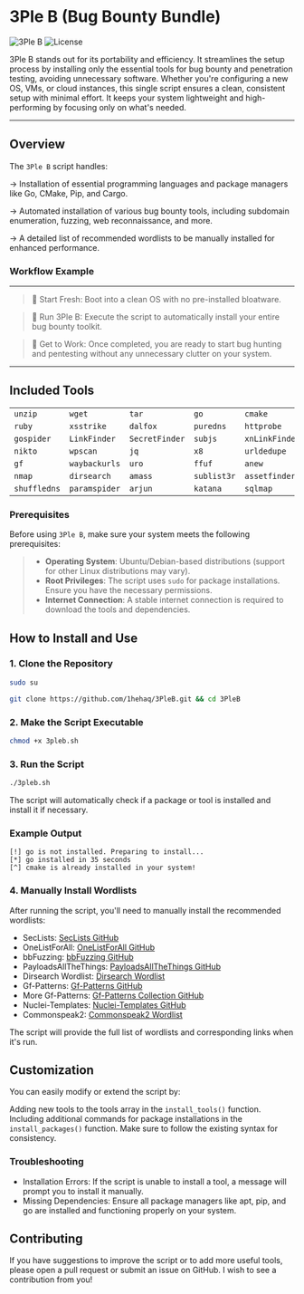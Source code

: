 # 3Ple B (Bug Bounty Bundle)

![3Ple B](https://img.shields.io/badge/Bug%20Bounty-Bundle-green) ![License](https://img.shields.io/github/license/1hehaq/3PleB)

3Ple B stands out for its portability and efficiency. It streamlines the setup process by installing only the essential tools for bug bounty and penetration testing, avoiding unnecessary software. Whether you're configuring a new OS, VMs, or cloud instances, this single script ensures a clean, consistent setup with minimal effort. It keeps your system lightweight and high-performing by focusing only on what's needed.

----

## Overview

The `3Ple B` script handles:

→  Installation of essential programming languages and package managers like Go, CMake, Pip, and Cargo.

→  Automated installation of various bug bounty tools, including subdomain enumeration, fuzzing, web reconnaissance, and more.

→  A detailed list of recommended wordlists to be manually installed for enhanced performance.

### Workflow Example
----
>📌 Start Fresh: Boot into a clean OS with no pre-installed bloatware.

>📌 Run 3Ple B: Execute the script to automatically install your entire bug bounty toolkit.

>📌 Get to Work: Once completed, you are ready to start bug hunting and pentesting without any unnecessary clutter on your system.

----

## Included Tools

|                |              |             |            |            |             |             |
|----------------|--------------|-------------|------------|------------|-------------|-------------|
| `unzip`          | `wget`         | `tar`         | `go`         | `cmake`      | `pip`         | `cargo`       |
| `ruby`           | `xsstrike`     | `dalfox`      | `puredns`    | `httprobe`   | `naabu`       | `hakrawler`   |
| `gospider`       | `LinkFinder`   | `SecretFinder` | `subjs`      | `xnLinkFinder` | `cors`       | `gobuster`    |
| `nikto`          | `wpscan`       | `jq`          | `x8`         | `urldedupe`  | `qsreplace`   | `gau`         |
| `gf`             | `waybackurls`  | `uro`         | `ffuf`       | `anew`       | `subfinder`   | `httpx`       |
| `nmap`           | `dirsearch`    | `amass`       | `sublist3r`  | `assetfinder` | `nuclei`      | `massdns`     |
| `shuffledns`     | `paramspider`  | `arjun`       | `katana`     | `sqlmap`     | `ghauri`      |             |


### Prerequisites

Before using `3Ple B`, make sure your system meets the following prerequisites:

> - **Operating System**: Ubuntu/Debian-based distributions (support for other Linux distributions may vary).
> - **Root Privileges**: The script uses `sudo` for package installations. Ensure you have the necessary permissions.
> - **Internet Connection**: A stable internet connection is required to download the tools and dependencies.

## How to Install and Use

### 1. Clone the Repository

```bash
sudo su
```
```bash
git clone https://github.com/1hehaq/3PleB.git && cd 3PleB
```
### 2. Make the Script Executable
```bash
chmod +x 3pleb.sh
```
### 3. Run the Script
```bash
./3pleb.sh
```

The script will automatically check if a package or tool is installed and install it if necessary.

### Example Output
```
[!] go is not installed. Preparing to install...
[*] go installed in 35 seconds
[^] cmake is already installed in your system!
```
### 4. Manually Install Wordlists
After running the script, you'll need to manually install the recommended wordlists:

* SecLists: [SecLists GitHub](https://github.com/danielmiessler/SecLists)
* OneListForAll: [OneListForAll GitHub](https://github.com/six2dez/OneListForAll)
* bbFuzzing: [bbFuzzing GitHub](https://github.com/reewardius/bbFuzzing.txt.git)
* PayloadsAllTheThings: [PayloadsAllTheThings GitHub](https://github.com/swisskyrepo/PayloadsAllTheThings.git)
* Dirsearch Wordlist: [Dirsearch Wordlist](https://github.com/maurosoria/dirsearch/blob/master/db/dicc.txt)
* Gf-Patterns: [Gf-Patterns GitHub](https://github.com/1ndianl33t/Gf-Patterns)
* More Gf-Patterns: [Gf-Patterns Collection GitHub](https://github.com/emadshanab/Gf-Patterns-Collection.git)
* Nuclei-Templates: [Nuclei-Templates GitHub](https://github.com/projectdiscovery/nuclei-templates.git)
* Commonspeak2: [Commonspeak2 Wordlist](https://wordlists-cdn.assetnote.io/data/manual/best-dns-wordlist.txt)


The script will provide the full list of wordlists and corresponding links when it's run.

## Customization
You can easily modify or extend the script by:

Adding new tools to the tools array in the `install_tools()` function.
Including additional commands for package installations in the `install_packages()` function.
Make sure to follow the existing syntax for consistency.

### Troubleshooting
* Installation Errors: If the script is unable to install a tool, a message will prompt you to install it manually.
* Missing Dependencies: Ensure all package managers like apt, pip, and go are installed and functioning properly on your system.

## Contributing
If you have suggestions to improve the script or to add more useful tools, please open a pull request or submit an issue on GitHub. I wish to see a contribution from you!
